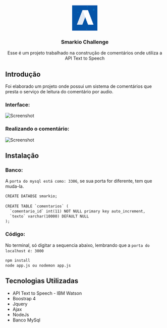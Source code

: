 <!-- PROJECT LOGO -->
<br />
<p align="center">
  <a href="https://github.com/othneildrew/Best-README-Template">
    <img src="logo-Smarkio.png" alt="Logo" width="80" height="80">
  </a>

  <h3 align="center">Smarkio Challenge</h3>

  <p align="center">
    Esse é um projeto trabalhado na construção de comentários onde utiliza a API Text to Speech
    <br />
  </p>
</p>

## Introdução 
Foi elaborado um projeto onde possui um sistema de comentários que presta o serviço de leitura do comentário por audio.

### Interface:
![Screenshot](inicio.png)

### Realizando o comentário:
![Screenshot](consultaEspecialidade.png)

## Instalação

### Banco:
A `porta do mysql está como: 3306`, se sua porta for diferente, tem que muda-la.
```
CREATE DATABSE smarkio;

CREATE TABLE `comentarios` (
  `comentario_id` int(11) NOT NULL primary key auto_increment,
  `texto` varchar(10000) DEFAULT NULL
);

```
### Código:
No terminal, só digitar a sequencia abaixo, lembrando que a `porta do localhost é: 3000`
```
npm install
node app.js ou nodemon app.js
```

## Tecnologias Utilizadas 

* API Text to Speech - IBM Watson
* Boostrap 4
* Jquery
* Ajax
* NodeJs
* Banco MySql
